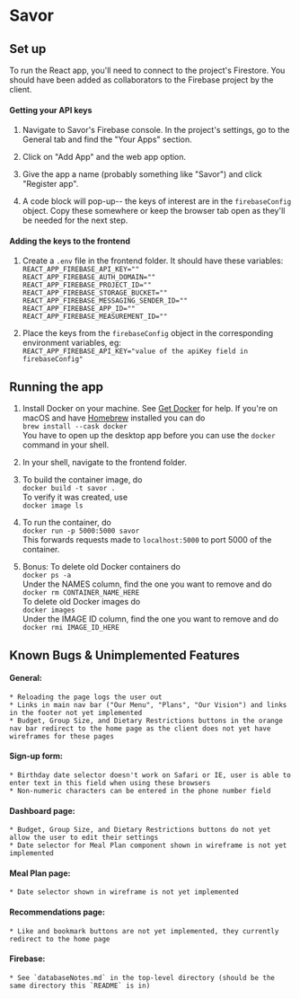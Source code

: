 # Savor

## Set up
To run the React app, you'll need to connect to the project's Firestore. You should have been added as collaborators to the Firebase project by the client.

#### Getting your API keys
1. Navigate to Savor's Firebase console. In the project's settings, go to the General tab and find the "Your Apps" section.

2. Click on "Add App" and the web app option.

3. Give the app a name (probably something like "Savor") and click "Register app".

4. A code block will pop-up-- the keys of interest are in the `firebaseConfig` object. Copy these somewhere or keep the browser tab open as they'll be needed for the next step.

#### Adding the keys to the frontend
1. Create a `.env` file in the frontend folder. It should have these variables:<br/>
`REACT_APP_FIREBASE_API_KEY=""`<br/>
`REACT_APP_FIREBASE_AUTH_DOMAIN=""`<br/>
`REACT_APP_FIREBASE_PROJECT_ID=""`<br/>
`REACT_APP_FIREBASE_STORAGE_BUCKET=""`<br/>
`REACT_APP_FIREBASE_MESSAGING_SENDER_ID=""`<br/>
`REACT_APP_FIREBASE_APP_ID=""`<br/>
`REACT_APP_FIREBASE_MEASUREMENT_ID=""`<br/>

2. Place the keys from the `firebaseConfig` object in the corresponding environment variables, eg:<br/>
`REACT_APP_FIREBASE_API_KEY="value of the apiKey field in firebaseConfig"`<br/>

## Running the app
1. Install Docker on your machine. See [Get Docker](https://docs.docker.com/get-docker/) for help. If you're on macOS and have [Homebrew](https://brew.sh/) installed you can do<br/>
`brew install --cask docker`<br/>
You have to open up the desktop app before you can use the `docker` command in your shell.

2. In your shell, navigate to the frontend folder.

3. To build the container image, do<br/>
`docker build -t savor .`<br/>
To verify it was created, use<br/>
`docker image ls`

4. To run the container, do<br/>
`docker run -p 5000:5000 savor`<br/>
This forwards requests made to `localhost:5000` to port 5000 of the container.

5. Bonus: To delete old Docker containers do<br/>
`docker ps -a`<br/>
Under the NAMES column, find the one you want to remove and do<br/>
`docker rm CONTAINER_NAME_HERE`<br/>
To delete old Docker images do<br/>
`docker images`<br/>
Under the IMAGE ID column, find the one you want to remove and do<br/>
`docker rmi IMAGE_ID_HERE`

## Known Bugs & Unimplemented Features
#### General:
    * Reloading the page logs the user out
    * Links in main nav bar ("Our Menu", "Plans", "Our Vision") and links in the footer not yet implemented
    * Budget, Group Size, and Dietary Restrictions buttons in the orange nav bar redirect to the home page as the client does not yet have wireframes for these pages
#### Sign-up form:
    * Birthday date selector doesn't work on Safari or IE, user is able to enter text in this field when using these browsers
    * Non-numeric characters can be entered in the phone number field
#### Dashboard page:
    * Budget, Group Size, and Dietary Restrictions buttons do not yet allow the user to edit their settings
    * Date selector for Meal Plan component shown in wireframe is not yet implemented
#### Meal Plan page:
    * Date selector shown in wireframe is not yet implemented
#### Recommendations page:
    * Like and bookmark buttons are not yet implemented, they currently redirect to the home page
#### Firebase:
    * See `databaseNotes.md` in the top-level directory (should be the same directory this `README` is in)
